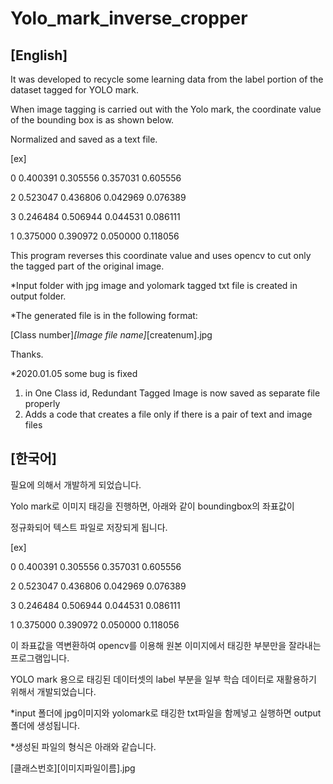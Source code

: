 Yolo_mark_inverse_cropper
=========================

[English]
---------------

It was developed to recycle some learning data from the label portion of the dataset tagged for YOLO mark.

When image tagging is carried out with the Yolo mark, the coordinate value of the bounding box is as shown below.

Normalized and saved as a text file.


[ex]

0 0.400391 0.305556 0.357031 0.605556

2 0.523047 0.436806 0.042969 0.076389

3 0.246484 0.506944 0.044531 0.086111

1 0.375000 0.390972 0.050000 0.118056


This program reverses this coordinate value and uses opencv to cut only the tagged part of the original image.


*Input folder with jpg image and yolomark tagged txt file is created in output folder.

*The generated file is in the following format:

[Class number]_[Image file name]_[createnum].jpg


Thanks.

*2020.01.05
some bug is fixed 
1. in One Class id, Redundant Tagged Image is now saved as separate file properly 
2. Adds a code that creates a file only if there is a pair of text and image files





[한국어]
---------------

필요에 의해서 개발하게 되었습니다.

Yolo mark로 이미지 태깅을 진행하면, 아래와 같이 boundingbox의 좌표값이

정규화되어 텍스트 파일로 저장되게 됩니다.


[ex]

0 0.400391 0.305556 0.357031 0.605556

2 0.523047 0.436806 0.042969 0.076389

3 0.246484 0.506944 0.044531 0.086111

1 0.375000 0.390972 0.050000 0.118056


이 좌표값을 역변환하여 opencv를 이용해 원본 이미지에서 태깅한 부분만을 잘라내는 프로그램입니다.

YOLO mark 용으로 태깅된 데이터셋의 label 부분을 일부 학습 데이터로 재활용하기 위해서 개발되었습니다.

*input 폴더에 jpg이미지와 yolomark로 태깅한 txt파일을 함께넣고 실행하면 output폴더에 생성됩니다.

*생성된 파일의 형식은 아래와 같습니다.

[클래스번호][이미지파일이름].jpg

